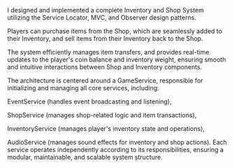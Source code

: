 I designed and implemented a complete Inventory and Shop System utilizing the Service Locator, MVC, and Observer design patterns.

Players can purchase items from the Shop, which are seamlessly added to their Inventory, and sell items from their Inventory back to the Shop.

The system efficiently manages item transfers, and provides real-time updates to the player's coin balance and inventory weight, ensuring smooth and intuitive interactions between Shop and Inventory components.

The architecture is centered around a GameService, responsible for initializing and managing all core services, including:

EventService (handles event broadcasting and listening),

ShopService (manages shop-related logic and item transactions),

InventoryService (manages player's inventory state and operations),

AudioService (manages sound effects for inventory and shop actions).
Each service operates independently according to its responsibilities, ensuring a modular, maintainable, and scalable system structure.